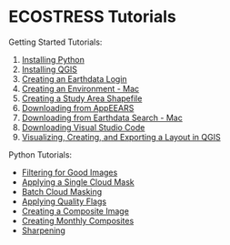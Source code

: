 # ECOSTRESS Tutorials 

Getting Started Tutorials:
1. [Installing Python](https://github.com/ECOSTRESS-Tutorials/ECOSTRESS-Getting-Started/blob/main/01-Installing_Python.md)
2. [Installing QGIS](https://github.com/ECOSTRESS-Tutorials/ECOSTRESS-Getting-Started/blob/main/02-Installing_QGIS.md)
3. [Creating an Earthdata Login](https://github.com/ECOSTRESS-Tutorials/ECOSTRESS-Getting-Started/blob/main/03-Creating_an_Earthdata_Login.md)
4. [Creating an Environment - Mac](https://github.com/ECOSTRESS-Tutorials/ECOSTRESS-Getting-Started/blob/main/04-Creating_an_Environment-Mac.md)
5. [Creating a Study Area Shapefile](https://github.com/ECOSTRESS-Tutorials/ECOSTRESS-Getting-Started/blob/main/05-Creating_a_Study_Area_Shapefile.md)
6. [Downloading from AppEEARS](https://github.com/ECOSTRESS-Tutorials/ECOSTRESS-Getting-Started/blob/main/06-Downloading_from_AppEEARS.md)
7. [Downloading from Earthdata Search - Mac](https://github.com/ECOSTRESS-Tutorials/ECOSTRESS-Getting-Started/blob/main/07-Downloading_from_Earthdata_Search-Mac.md)
8. [Downloading Visual Studio Code](https://github.com/ECOSTRESS-Tutorials/ECOSTRESS-Getting-Started/blob/main/08-Downloading_Visual_Studio_Code.md)
9. [Visualizing, Creating, and Exporting a Layout in QGIS](https://github.com/ECOSTRESS-Tutorials/ECOSTRESS-Getting-Started/blob/main/09-Visualizing_Creating_and_Exporting_a_Layout_in_QGIS.md)

Python Tutorials:
- [Filtering for Good Images](https://github.com/ECOSTRESS-Tutorials/ECOSTRESS-Filtering-for-Good-Images)
- [Applying a Single Cloud Mask](https://github.com/ECOSTRESS-Tutorials/ECOSTRESS-Single-Cloud-Mask)
- [Batch Cloud Masking](https://github.com/ECOSTRESS-Tutorials/ECOSTRESS-Batch-Cloud-Mask)
- [Applying Quality Flags](https://github.com/ECOSTRESS-Tutorials/ECOSTRESS-QC-Flag)
- [Creating a Composite Image](https://github.com/ECOSTRESS-Tutorials/ECOSTRESS-Composite)
- [Creating Monthly Composites](https://github.com/ECOSTRESS-Tutorials/ECOSTRESS-Monthly-Composites)
- [Sharpening](https://github.com/ECOSTRESS-Tutorials/ECOSTRESS-Sharpening-Tutorial)
